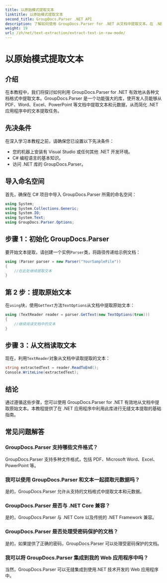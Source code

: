 ```yaml
---
title: 以原始模式提取文本
linktitle: 以原始模式提取文本
second_title: GroupDocs.Parser .NET API
description: 了解如何使用 GroupDocs.Parser for .NET 从文档中提取文本。在 .NET 应用程序中轻松、高效、无缝地提取文本。
weight: 19
url: /zh/net/text-extraction/extract-text-in-raw-mode/
---
```


# 以原始模式提取文本

## 介绍
在本教程中，我们将探讨如何利用 GroupDocs.Parser for .NET 有效地从各种文档格式中提取文本。GroupDocs.Parser 是一个功能强大的库，使开发人员能够从 PDF、Word、Excel、PowerPoint 等文档中提取文本和元数据，从而简化 .NET 应用程序中的文本提取任务。
## 先决条件
在深入学习本教程之前，请确保您已设置以下先决条件：
- 您的机器上安装有 Visual Studio 或任何其他 .NET 开发环境。
- C# 编程语言的基本知识。
- 访问 .NET 库的 GroupDocs.Parser。

## 导入命名空间
首先，确保在 C# 项目中导入 GroupDocs.Parser 所需的命名空间：
```csharp
using System;
using System.Collections.Generic;
using System.IO;
using System.Text;
using GroupDocs.Parser.Options;
```
## 步骤 1：初始化 GroupDocs.Parser
要开始文本提取，请创建一个实例`Parser`类，将路径传递给示例文档：
```csharp
using (Parser parser = new Parser("YourSampleFile"))
{
    //在此处继续提取文本
}
```
## 第 2 步：提取原始文本
在`using`块，使用`GetText`方法`TextOptions`从文档中提取原始文本：
```csharp
using (TextReader reader = parser.GetText(new TextOptions(true)))
{
    //继续阅读文档中的文本
}
```
## 步骤 3：从文档读取文本
现在，利用`TextReader`对象从文档中读取提取的文本：
```csharp
string extractedText = reader.ReadToEnd();
Console.WriteLine(extractedText);
```

## 结论
通过遵循这些步骤，您可以使用 GroupDocs.Parser for .NET 有效地从文档中提取原始文本。本教程提供了在 .NET 应用程序中利用此库进行无缝文本提取的基础指南。

## 常见问题解答
### GroupDocs.Parser 支持哪些文件格式？
GroupDocs.Parser 支持多种文件格式，包括 PDF、Microsoft Word、Excel、PowerPoint 等。
### 我可以使用 GroupDocs.Parser 和文本一起提取元数据吗？
是的，GroupDocs.Parser 允许从支持的文档格式中提取文本和元数据。
### GroupDocs.Parser 是否与 .NET Core 兼容？
是的，GroupDocs.Parser 与 .NET Core 以及传统的 .NET Framework 兼容。
### GroupDocs.Parser 是否处理受密码保护的文档？
是的，如果提供了正确的密码，GroupDocs.Parser 可以处理受密码保护的文档。
### 我可以将 GroupDocs.Parser 集成到我的 Web 应用程序中吗？
当然，GroupDocs.Parser 可以无缝集成到使用.NET 技术开发的 Web 应用程序中。